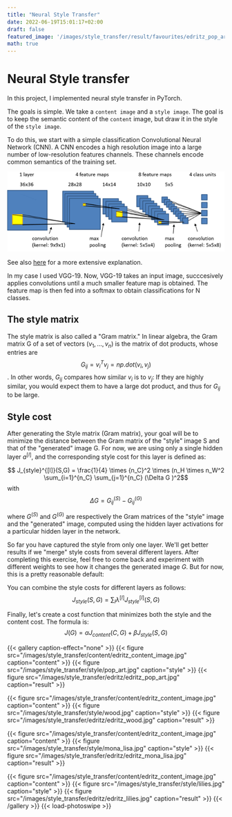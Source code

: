 ```yaml
---
title: "Neural Style Transfer"
date: 2022-06-19T15:01:17+02:00
draft: false
featured_image: '/images/style_transfer/result/favourites/edritz_pop_art.jpg'
math: true
---
```


# Neural Style transfer

In this project, I implemented neural style transfer in PyTorch.

The goals is simple. We take a `content image` and a `style image`. The goal is to keep the semantic content of the `content` image, but draw it in the style of the `style image`.

To do this, we start with a simple classification Convolutional Neural Network (CNN). A CNN  encodes a high resolution image into a large number of low-resolution features channels. These channels encode common semantics of the training set.

![](/images/cnn.png)

See also [here]([TODO](https://en.wikipedia.org/wiki/Neural_style_transfer)) for a more extensive explanation.

In my case I used VGG-19. Now, VGG-19 takes an input image, succcesively applies convolutions until a much smaller feature map is obtained. The feature map is then fed into a softmax to obtain classifications for N classes.



## The style matrix
The style matrix is also called a "Gram matrix." In linear algebra, the Gram matrix G of a set of vectors $(v_{1},\dots ,v_{n})$ is the matrix of dot products, whose entries are $${\displaystyle G_{ij} = v_{i}^T v_{j} = np.dot(v_{i}, v_{j})  }$$. In other words, $G_{ij}$ compares how similar $v_i$ is to $v_j$: If they are highly similar, you would expect them to have a large dot product, and thus for $G_{ij}$ to be large. 



## Style cost
After generating the Style matrix (Gram matrix), your goal will be to minimize the distance between the Gram matrix of the "style" image S and that of the "generated" image G. For now, we are using only a single hidden layer $a^{[l]}$, and the corresponding style cost for this layer is defined as: 

$$ J_{style}^{[l]}(S,G) = \frac{1}{4} \times {n_C}^2 \times
(n_H \times n_W^2  \sum_{i=1}^{n_C} \sum_{j=1}^{n_C} 
(\Delta G )^2$$
with
$$ \Delta G = G_{ij}^{(S)} - G_{ij}^{(G)}  $$

<!-- $$ J_{style}^{[l]}(S,G) = \frac{1}{4} \times {n_C}^2 \times (n_H \times n_W^2 \sum_{i=1}^{n_C}\sum_{j=1}^{n_C}(G^{(S)}_{ij} - G^{(G)}_{ij})^2 $$ -->

where $G^{(S)}$ and $G^{(G)}$ are respectively the Gram matrices of the "style" image and the "generated" image, computed using the hidden layer activations for a particular hidden layer in the network.  


So far you have captured the style from only one layer. We'll get better results if we "merge" style costs from several different layers. After completing this exercise, feel free to come back and experiment with different weights to see how it changes the generated image $G$. But for now, this is a pretty reasonable default: 

You can combine the style costs for different layers as follows:
$$J_{style}(S,G) = \sum_{l} \lambda^{[l]} J^{[l]}_{style}(S,G)$$


Finally, let's create a cost function that minimizes both the style and the content cost. The formula is: 
$$J(G) = \alpha J_{content}(C,G) + \beta J_{style}(S,G)$$


{{< gallery  caption-effect="none" >}}
  {{< figure src="/images/style_transfer/content/edritz_content_image.jpg" caption="content" >}}
  {{< figure src="/images/style_transfer/style/pop_art.jpg" caption="style" >}}
  {{< figure src="/images/style_transfer/edritz/edritz_pop_art.jpg" caption="result" >}}

  {{< figure src="/images/style_transfer/content/edritz_content_image.jpg" caption="content" >}}
  {{< figure src="/images/style_transfer/style/wood.jpg" caption="style" >}}
  {{< figure src="/images/style_transfer/edritz/edritz_wood.jpg" caption="result" >}}

  {{< figure src="/images/style_transfer/content/edritz_content_image.jpg" caption="content" >}}
  {{< figure src="/images/style_transfer/style/mona_lisa.jpg" caption="style" >}}
  {{< figure src="/images/style_transfer/edritz/edritz_mona_lisa.jpg" caption="result" >}}

  {{< figure src="/images/style_transfer/content/edritz_content_image.jpg" caption="content" >}}
  {{< figure src="/images/style_transfer/style/lilies.jpg" caption="style" >}}
  {{< figure src="/images/style_transfer/edritz/edritz_lilies.jpg" caption="result" >}}
{{< /gallery >}} {{< load-photoswipe >}}